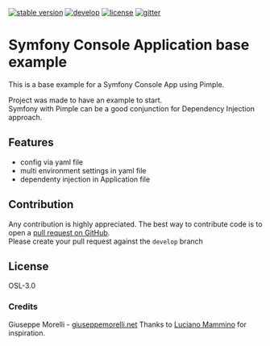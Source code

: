 [![stable version](https://img.shields.io/badge/stable%20version-0.0.1-green.svg?style=flat-square)](https://github.com/gmdotnet/symfony-console-example/releases/tag/0.0.1)
[![develop](https://img.shields.io/badge/beta%20version-branch%20develop-oran.svg?style=flat-square)](https://github.com/gmdotnet/symfony-console-example/tree/develop)
[![license](https://img.shields.io/badge/license-OSL--3-blue.svg?style=flat-square)](https://github.com/gmdotnet/symfony-console-example/blob/master/LICENSE.txt)
[![gitter](https://img.shields.io/gitter/room/nwjs/nw.js.svg)](https://gitter.im/GMdotnet/Lobby?utm_source=share-link&utm_medium=link&utm_campaign=share-link)

# Symfony Console Application base example
This is a base example for a Symfony Console App using Pimple.

Project was made to have an example to start.  
Symfony with Pimple can be a good conjunction for Dependency Injection approach.

## Features
- config via yaml file
- multi environment settings in yaml file
- dependenty injection in Application file

## Contribution
Any contribution is highly appreciated. The best way to contribute code is to open a [pull request on GitHub](https://help.github.com/articles/using-pull-requests).<br />Please create your pull request against the `develop` branch

## License
OSL-3.0

### Credits
Giuseppe Morelli - [giuseppemorelli.net](http://www.giuseppemorelli.net)
Thanks to [Luciano Mammino](https://github.com/lmammino/SymfonyConsolePimple) for inspiration.